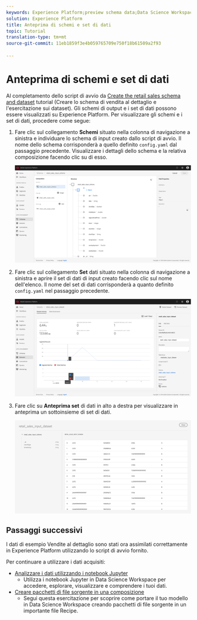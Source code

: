 ```yaml
---
keywords: Experience Platform;preview schema data;Data Science Workspace;popular topics
solution: Experience Platform
title: Anteprima di schemi e set di dati
topic: Tutorial
translation-type: tm+mt
source-git-commit: 11eb1859f3e4b059765709e750f18b61509a2f93

---
```



# Anteprima di schemi e set di dati

Al completamento dello script di avvio da [Create the retail sales schema and dataset](./create-retails-sales-dataset.md) tutorial (Creare lo schema di vendita al dettaglio e l&#39;esercitazione sui dataset). Gli schemi di output e i set di dati possono essere visualizzati su Experience Platform. Per visualizzare gli schemi e i set di dati, procedere come segue:

1. Fare clic sul collegamento **Schemi** situato nella colonna di navigazione a sinistra e individuare lo schema di input creato dallo script di avvio. Il nome dello schema corrisponderà a quello definito `config.yaml` dal passaggio precedente. Visualizzare i dettagli dello schema e la relativa composizione facendo clic su di esso.

   ![](../images/models-recipes/access-data/schema_overview.png)

2. Fare clic sul collegamento **Set** dati situato nella colonna di navigazione a sinistra e aprire il set di dati di input creato facendo clic sul nome dell&#39;elenco. Il nome del set di dati corrisponderà a quanto definito `config.yaml` nel passaggio precedente.

   ![](../images/models-recipes/access-data/dataset_overview.png)

3. Fare clic su **Anteprima set** di dati in alto a destra per visualizzare in anteprima un sottoinsieme di set di dati.

   ![](../images/models-recipes/access-data/preview_dataset.png)

## Passaggi successivi

I dati di esempio Vendite al dettaglio sono stati ora assimilati correttamente in Experience Platform utilizzando lo script di avvio fornito.

Per continuare a utilizzare i dati acquisiti:
- [Analizzare i dati utilizzando i notebook Jupyter](../jupyterlab/analyze-your-data.md)
   - Utilizza i notebook Jupyter in Data Science Workspace per accedere, esplorare, visualizzare e comprendere i tuoi dati.
- [Creare pacchetti di file sorgente in una composizione](./package-source-files-recipe.md)
   - Segui questa esercitazione per scoprire come portare il tuo modello in Data Science Workspace creando pacchetti di file sorgente in un importante file Recipe.